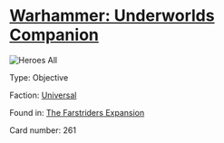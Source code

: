 # [Warhammer: Underworlds Companion](https://guidokessels.github.io/wh-underworlds)

  

![Heroes All](https://warhammerunderworlds.com/wp-content/uploads/sites/6/2018/03/261_ENG.png)



Type: Objective

Faction: [Universal](https://guidokessels.github.io/wh-underworlds/factions/universal)

Found in: [The Farstriders Expansion](https://guidokessels.github.io/wh-underworlds/locations/the-farstriders-expansion)

Card number: 261
